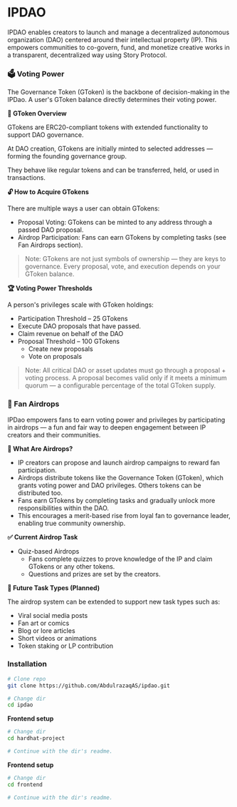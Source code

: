 # IPDAO

IPDAO enables creators to launch and manage a decentralized autonomous organization (DAO) centered around their intellectual property (IP). This empowers communities to co-govern, fund, and monetize creative works in a transparent, decentralized way using Story Protocol.



### 🗳️ Voting Power

The Governance Token (GToken) is the backbone of decision-making in the IPDao. A user's GToken balance directly determines their voting power.

**🧬 GToken Overview**

GTokens are ERC20-compliant tokens with extended functionality to support DAO governance.

At DAO creation, GTokens are initially minted to selected addresses — forming the founding governance group.

They behave like regular tokens and can be transferred, held, or used in transactions.

**🔓 How to Acquire GTokens**

There are multiple ways a user can obtain GTokens:

- Proposal Voting: GTokens can be minted to any address through a passed DAO proposal.
- Airdrop Participation: Fans can earn GTokens by completing tasks (see Fan Airdrops section).

> Note: GTokens are not just symbols of ownership — they are keys to governance. Every proposal, vote, and execution depends on your GToken balance.

**🏆 Voting Power Thresholds**

A person's privileges scale with GToken holdings:
- Participation Threshold – 25 GTokens
 - Execute DAO proposals that have passed.
 - Claim revenue on behalf of the DAO
- Proposal Threshold – 100 GTokens
  - Create new proposals
  - Vote on proposals


> Note: All critical DAO or asset updates must go through a proposal + voting process. A proposal becomes valid only if it meets a minimum quorum — a configurable percentage of the total GToken supply.



### 🎁 Fan Airdrops

IPDao empowers fans to earn voting power and privileges by participating in airdrops — a fun and fair way to deepen engagement between IP creators and their communities.

**🧠 What Are Airdrops?**
- IP creators can propose and launch airdrop campaigns to reward fan participation.
- Airdrops distribute tokens like the Governance Token (GToken), which grants voting power and DAO privileges. Others tokens can be distributed too.
- Fans earn GTokens by completing tasks and gradually unlock more responsibilities within the DAO.
- This encourages a merit-based rise from loyal fan to governance leader, enabling true community ownership.

**✅ Current Airdrop Task**
- Quiz-based Airdrops
  - Fans complete quizzes to prove knowledge of the IP and claim GTokens or any other tokens.
  - Questions and prizes are set by the creators.

**🧩 Future Task Types (Planned)**

The airdrop system can be extended to support new task types such as:
- Viral social media posts
- Fan art or comics
- Blog or lore articles
- Short videos or animations
- Token staking or LP contribution


### Installation
```bash
# Clone repo
git clone https://github.com/AbdulrazaqAS/ipdao.git

# Change dir
cd ipdao
```

**Frontend setup**
```bash
# Change dir
cd hardhat-project

# Continue with the dir's readme.
```

**Frontend setup**
```bash
# Change dir
cd frontend

# Continue with the dir's readme.
```